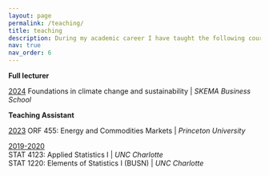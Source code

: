 ```yaml
---
layout: page
permalink: /teaching/
title: teaching
description: During my academic career I have taught the following courses 
nav: true
nav_order: 6
---
```


**Full lecturer**

<a href='#'>2024</a>
Foundations in climate change and sustainability | *SKEMA Business School*

**Teaching Assistant**

<a href='#'>2023</a>
ORF 455: Energy and Commodities Markets | *Princeton University*

<a href='#'>2019-2020</a>\
STAT 4123: Applied Statistics I | *UNC Charlotte*\
STAT 1220: Elements of Statistics I (BUSN) | *UNC Charlotte*
